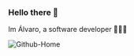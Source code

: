 ### Hello there 👋
Im Álvaro, a software developer 👨🏻‍💻
<!--
**Prouly/Prouly** is a ✨ _special_ ✨ repository because its `README.md` (this file) appears on your GitHub profile.

Here are some ideas to get you started:

- 🔭 I’m currently working on ...
- 🌱 I’m currently learning ...
- 👯 I’m looking to collaborate on ...
- 🤔 I’m looking for help with ...
- 💬 Ask me about ...
- 📫 How to reach me: ...
- 😄 Pronouns: ...
- ⚡ Fun fact: ...
-->
![Github-Home](https://github.com/Prouly/Prouly/assets/80397239/ac733691-49cf-4a4e-a93f-1c113a321350)
